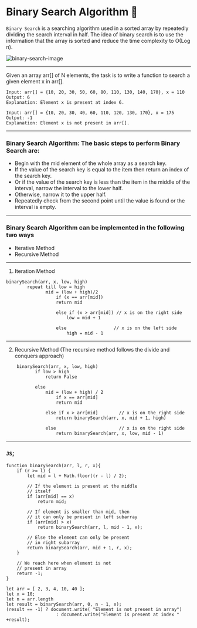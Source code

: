 # Binary Search Algorithm 🔎

`Binary Search` is a searching algorithm used in a sorted array by repeatedly dividing the search interval in half. The idea of binary search is to use the information that the array is sorted and reduce the time complexity to O(Log n).

![binary-search-image](https://media.geeksforgeeks.org/wp-content/uploads/20220309171621/BinarySearch.png)

---

Given an array arr[] of N elements, the task is to write a function to search a given element x in arr[].

```
Input: arr[] = {10, 20, 30, 50, 60, 80, 110, 130, 140, 170}, x = 110
Output: 6
Explanation: Element x is present at index 6.

Input: arr[] = {10, 20, 30, 40, 60, 110, 120, 130, 170}, x = 175
Output: -1
Explanation: Element x is not present in arr[].
```

---

### Binary Search Algorithm: The basic steps to perform Binary Search are:

- Begin with the mid element of the whole array as a search key.
- If the value of the search key is equal to the item then return an index of the search key.
- Or if the value of the search key is less than the item in the middle of the interval, narrow the interval to the lower half.
- Otherwise, narrow it to the upper half.
- Repeatedly check from the second point until the value is found or the interval is empty.

---

### Binary Search Algorithm can be implemented in the following two ways

- Iterative Method
- Recursive Method

---

1. Iteration Method

```
binarySearch(arr, x, low, high)
        repeat till low = high
               mid = (low + high)/2
                   if (x == arr[mid])
                   return mid

                   else if (x > arr[mid]) // x is on the right side
                       low = mid + 1

                   else                  // x is on the left side
                       high = mid - 1
```

---

2. Recursive Method (The recursive method follows the divide and conquers approach)

```
    binarySearch(arr, x, low, high)
           if low > high
               return False

           else
               mid = (low + high) / 2
                   if x == arr[mid]
                   return mid

               else if x > arr[mid]        // x is on the right side
                   return binarySearch(arr, x, mid + 1, high)

               else                        // x is on the right side
                   return binarySearch(arr, x, low, mid - 1)
```

---

### `JS`;

```
function binarySearch(arr, l, r, x){
    if (r >= l) {
        let mid = l + Math.floor((r - l) / 2);

        // If the element is present at the middle
        // itself
        if (arr[mid] == x)
            return mid;

        // If element is smaller than mid, then
        // it can only be present in left subarray
        if (arr[mid] > x)
            return binarySearch(arr, l, mid - 1, x);

        // Else the element can only be present
        // in right subarray
        return binarySearch(arr, mid + 1, r, x);
    }

    // We reach here when element is not
    // present in array
    return -1;
}

let arr = [ 2, 3, 4, 10, 40 ];
let x = 10;
let n = arr.length
let result = binarySearch(arr, 0, n - 1, x);
(result == -1) ? document.write( "Element is not present in array")
                   : document.write("Element is present at index " +result);

```
